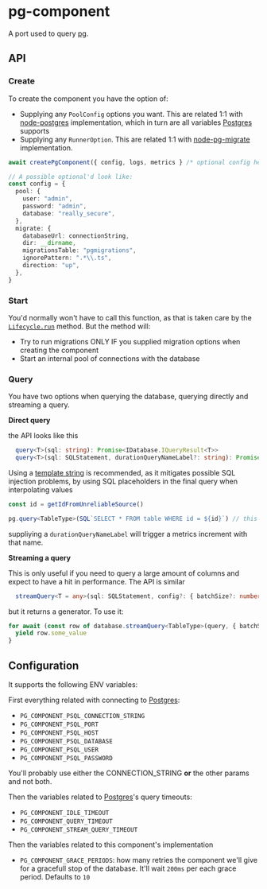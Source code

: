 # pg-component

A port used to query [pg](https://www.postgresql.org/).

## API

### Create

To create the component you have the option of:

- Supplying any `PoolConfig` options you want. This are related 1:1 with [node-postgres](https://node-postgres.com/api/pool) implementation, which in turn are all variables [Postgres](https://www.postgresql.org/) supports
- Supplying any `RunnerOption`. This are related 1:1 with [node-pg-migrate](https://github.com/salsita/node-pg-migrate) implementation.

```ts
await createPgComponent({ config, logs, metrics } /* optional config here */)

// A possible optional'd look like:
const config = {
  pool: {
    user: "admin",
    password: "admin",
    database: "really_secure",
  },
  migrate: {
    databaseUrl: connectionString,
    dir: __dirname,
    migrationsTable: "pgmigrations",
    ignorePattern: ".*\\.ts",
    direction: "up",
  },
}
```

### Start

You'd normally won't have to call this function, as that is taken care by the [`Lifecycle.run`](https://github.com/well-known-components/interfaces) method. But the method will:

- Try to run migrations ONLY IF you supplied migration options when creating the component
- Start an internal pool of connections with the database

### Query

You have two options when querying the database, querying directly and streaming a query.

**Direct query**

the API looks like this

```ts
  query<T>(sql: string): Promise<IDatabase.IQueryResult<T>>
  query<T>(sql: SQLStatement, durationQueryNameLabel?: string): Promise<IDatabase.IQueryResult<T>>
```

Using a [template string](https://github.com/felixfbecker/node-sql-template-strings#readme) is recommended, as it mitigates possible SQL injection problems, by using SQL placeholders in the final query when interpolating values

```ts
const id = getIdFromUnreliableSource()

pg.query<TableType>(SQL`SELECT * FROM table WHERE id = ${id}`) // this results in ['SELECT * FROM table WHERE id = $1', id]
```

suppliying a `durationQueryNameLabel` will trigger a metrics increment with that name.

**Streaming a query**

This is only useful if you need to query a large amount of columns and expect to have a hit in performance. The API is similar

```ts
  streamQuery<T = any>(sql: SQLStatement, config?: { batchSize?: number }): AsyncGenerator<T>
```

but it returns a generator. To use it:

```ts
for await (const row of database.streamQuery<TableType>(query, { batchSize: 10000 })) {
  yield row.some_value
}
```

## Configuration

It supports the following ENV variables:

First everything related with connecting to [Postgres](https://www.postgresql.org/):

- `PG_COMPONENT_PSQL_CONNECTION_STRING`
- `PG_COMPONENT_PSQL_PORT`
- `PG_COMPONENT_PSQL_HOST`
- `PG_COMPONENT_PSQL_DATABASE`
- `PG_COMPONENT_PSQL_USER`
- `PG_COMPONENT_PSQL_PASSWORD`

You'll probably use either the CONNECTION_STRING **or** the other params and not both.

Then the variables related to [Postgres](https://www.postgresql.org/)'s query timeouts:

- `PG_COMPONENT_IDLE_TIMEOUT`
- `PG_COMPONENT_QUERY_TIMEOUT`
- `PG_COMPONENT_STREAM_QUERY_TIMEOUT`

Then the variables related to this component's implementation

- `PG_COMPONENT_GRACE_PERIODS`: how many retries the component we'll give for a gracefull stop of the database. It'll wait `200ms` per each grace period. Defaults to `10`
